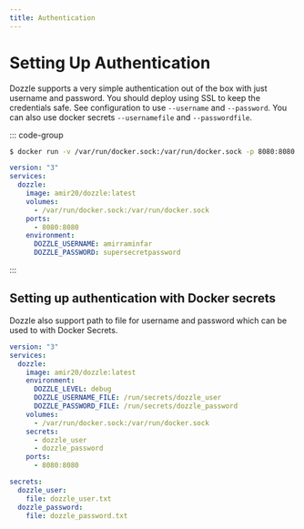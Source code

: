 ```yaml
---
title: Authentication
---
```


# Setting Up Authentication

Dozzle supports a very simple authentication out of the box with just username and password. You should deploy using SSL to keep the credentials safe. See configuration to use `--username` and `--password`. You can also use docker secrets `--usernamefile` and `--passwordfile`.

::: code-group

```sh [cli]
$ docker run -v /var/run/docker.sock:/var/run/docker.sock -p 8080:8080 amir20/dozzle --username amirraminfar --password supersecretpassword
```

```yaml [docker-compose.yml]
version: "3"
services:
  dozzle:
    image: amir20/dozzle:latest
    volumes:
      - /var/run/docker.sock:/var/run/docker.sock
    ports:
      - 8080:8080
    environment:
      DOZZLE_USERNAME: amirraminfar
      DOZZLE_PASSWORD: supersecretpassword
```

:::

## Setting up authentication with Docker secrets

Dozzle also support path to file for username and password which can be used to with Docker Secrets.

```yaml
version: "3"
services:
  dozzle:
    image: amir20/dozzle:latest
    environment:
      DOZZLE_LEVEL: debug
      DOZZLE_USERNAME_FILE: /run/secrets/dozzle_user
      DOZZLE_PASSWORD_FILE: /run/secrets/dozzle_password
    volumes:
      - /var/run/docker.sock:/var/run/docker.sock
    secrets:
      - dozzle_user
      - dozzle_password
    ports:
      - 8080:8080

secrets:
  dozzle_user:
    file: dozzle_user.txt
  dozzle_password:
    file: dozzle_password.txt
```
